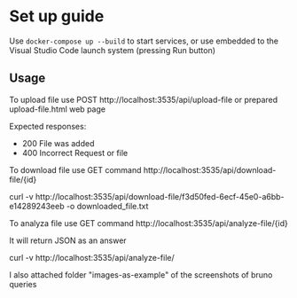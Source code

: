 # Set up guide

Use `docker-compose up --build` to start services, or use embedded to the Visual Studio Code launch system (pressing Run button)

## Usage

To upload file use POST http://localhost:3535/api/upload-file or prepared upload-file.html web page

Expected responses:

- 200 File was added
- 400 Incorrect Request or file

To download file use GET command http://localhost:3535/api/download-file/{id}

curl -v http://localhost:3535/api/download-file/f3d50fed-6ecf-45e0-a6bb-e14289243eeb -o downloaded_file.txt

To analyza file use GET command http://localhost:3535/api/analyze-file/{id}

It will return JSON as an answer

curl -v http://localhost:3535/api/analyze-file/

I also attached folder "images-as-example" of the screenshots of bruno queries
